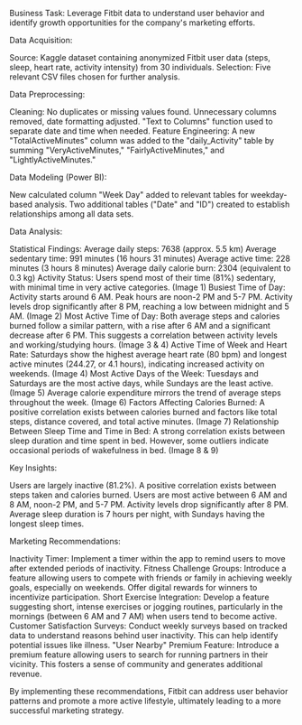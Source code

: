 Business Task: Leverage Fitbit data to understand user behavior and identify growth opportunities for the company's marketing efforts.

Data Acquisition:

Source: Kaggle dataset containing anonymized Fitbit user data (steps, sleep, heart rate, activity intensity) from 30 individuals.
Selection: Five relevant CSV files chosen for further analysis.

Data Preprocessing:

Cleaning: No duplicates or missing values found. Unnecessary columns removed, date formatting adjusted. "Text to Columns" function used to separate date and time when needed.
Feature Engineering: A new "TotalActiveMinutes" column was added to the "daily_Activity" table by summing "VeryActiveMinutes," "FairlyActiveMinutes," and "LightlyActiveMinutes."

Data Modeling (Power BI):

New calculated column "Week Day" added to relevant tables for weekday-based analysis.
Two additional tables ("Date" and "ID") created to establish relationships among all data sets.

Data Analysis:

Statistical Findings:
Average daily steps: 7638 (approx. 5.5 km)
Average sedentary time: 991 minutes (16 hours 31 minutes)
Average active time: 228 minutes (3 hours 8 minutes)
Average daily calorie burn: 2304 (equivalent to 0.3 kg)
Activity Status:
Users spend most of their time (81%) sedentary, with minimal time in very active categories. (Image 1)
Busiest Time of Day:
Activity starts around 6 AM.
Peak hours are noon-2 PM and 5-7 PM.
Activity levels drop significantly after 8 PM, reaching a low between midnight and 5 AM. (Image 2)
Most Active Time of Day:
Both average steps and calories burned follow a similar pattern, with a rise after 6 AM and a significant decrease after 6 PM. This suggests a correlation between activity levels and working/studying hours. (Image 3 & 4)
Active Time of Week and Heart Rate:
Saturdays show the highest average heart rate (80 bpm) and longest active minutes (244.27, or 4.1 hours), indicating increased activity on weekends. (Image 4)
Most Active Days of the Week:
Tuesdays and Saturdays are the most active days, while Sundays are the least active. (Image 5)
Average calorie expenditure mirrors the trend of average steps throughout the week. (Image 6)
Factors Affecting Calories Burned:
A positive correlation exists between calories burned and factors like total steps, distance covered, and total active minutes. (Image 7)
Relationship Between Sleep Time and Time in Bed:
A strong correlation exists between sleep duration and time spent in bed. However, some outliers indicate occasional periods of wakefulness in bed. (Image 8 & 9)

Key Insights:

Users are largely inactive (81.2%).
A positive correlation exists between steps taken and calories burned.
Users are most active between 6 AM and 8 AM, noon-2 PM, and 5-7 PM. Activity levels drop significantly after 8 PM.
Average sleep duration is 7 hours per night, with Sundays having the longest sleep times.

Marketing Recommendations:

Inactivity Timer: Implement a timer within the app to remind users to move after extended periods of inactivity.
Fitness Challenge Groups: Introduce a feature allowing users to compete with friends or family in achieving weekly goals, especially on weekends. Offer digital rewards for winners to incentivize participation.
Short Exercise Integration: Develop a feature suggesting short, intense exercises or jogging routines, particularly in the mornings (between 6 AM and 7 AM) when users tend to become active.
Customer Satisfaction Surveys: Conduct weekly surveys based on tracked data to understand reasons behind user inactivity. This can help identify potential issues like illness.
"User Nearby" Premium Feature: Introduce a premium feature allowing users to search for running partners in their vicinity. This fosters a sense of community and generates additional revenue.

By implementing these recommendations, Fitbit can address user behavior patterns and promote a more active lifestyle, ultimately leading to a more successful marketing strategy.



